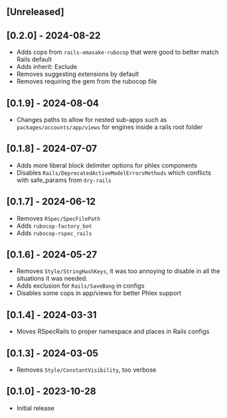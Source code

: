 ## [Unreleased]

## [0.2.0] - 2024-08-22

- Adds cops from `rails-omasake-rubocop` that were good to better match Rails
  default
- Adds inherit: Exclude
- Removes suggesting extensions by default
- Removes requiring the gem from the rubocop file

## [0.1.9] - 2024-08-04

- Changes paths to allow for nested sub-apps such as
  `packages/accounts/app/views` for engines inside a rails root folder

## [0.1.8] - 2024-07-07

- Adds more liberal block delimiter options for phlex components
- Disables `Rails/DeprecatedActiveModelErrorsMethods` which conflicts with
  safe_params from `dry-rails`

## [0.1.7] - 2024-06-12

- Removes `RSpec/SpecFilePath`
- Adds `rubocop-factory_bot`
- Adds `rubocop-rspec_rails`

## [0.1.6] - 2024-05-27

- Removes `Style/StringHashKeys`, it was too annoying to disable in all the
  situations it was needed.
- Adds exclusion for `Rails/SaveBang` in configs
- Disables some cops in app/views for better Phlex support

## [0.1.4] - 2024-03-31

- Moves RSpecRails to proper namespace and places in Rails configs

## [0.1.3] - 2024-03-05

- Removes `Style/ConstantVisibility`, too verbose

## [0.1.0] - 2023-10-28

- Initial release


